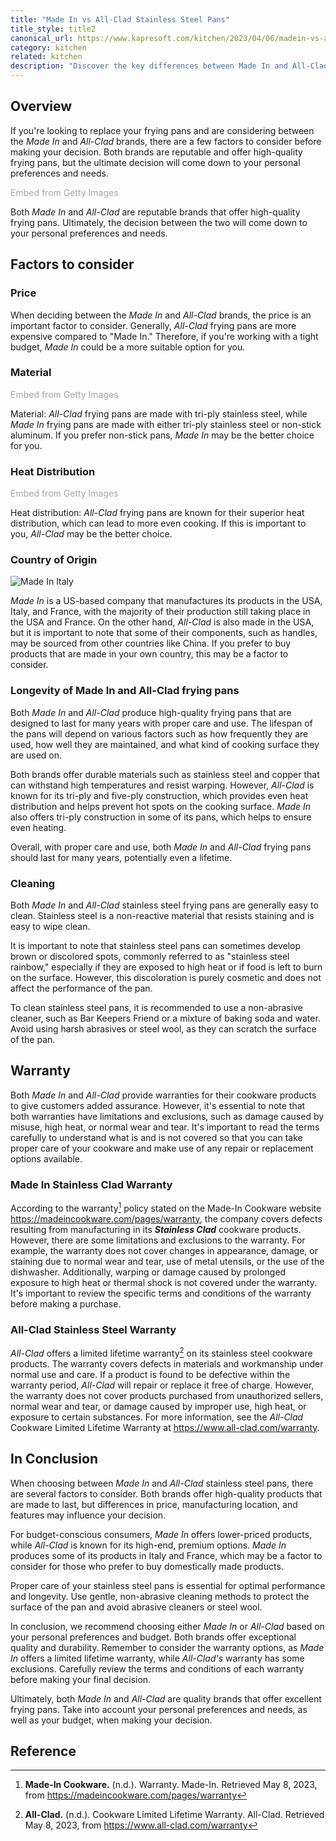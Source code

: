 ```yaml
---
title: "Made In vs All-Clad Stainless Steel Pans"
title_style: title2
canonical_url: https://www.kapresoft.com/kitchen/2023/04/06/madein-vs-allclad-stainless-steel-pans.html
category: kitchen
related: kitchen
description: "Discover the key differences between Made In and All-Clad stainless steel pans to help you choose the best option for your cooking needs."
---
```


## Overview

If you're looking to replace your frying pans and are considering between the _Made In_ and _All-Clad_ brands, there are a few factors to consider before making your decision. Both brands are reputable and offer high-quality frying pans, but the ultimate decision will come down to your personal preferences and needs.<!--excerpt-->

<a id='Nz_EaY9AS1d7VepoUeA6iA' class='gie-single' href='http://www.gettyimages.com/detail/140848607' target='_blank' style='color:#a7a7a7;text-decoration:none;font-weight:normal !important;border:none;display:inline-block;'>Embed from Getty Images</a><script>window.gie=window.gie||function(c){(gie.q=gie.q||[]).push(c)};gie(function(){gie.widgets.load({id:'Nz_EaY9AS1d7VepoUeA6iA',sig:'iopSJxOsG4v_TM_hQKKxSea6mhB3kqagy8yiXmpL2q0=',w:'629px',h:'272px',items:'140848607',caption: true ,tld:'com',is360: false })});</script><script src='//embed-cdn.gettyimages.com/widgets.js' charset='utf-8' async></script>

Both _Made In_ and _All-Clad_ are reputable brands that offer high-quality frying pans. Ultimately, the decision between the two will come down to your personal preferences and needs.

## Factors to consider

### Price

When deciding between the _Made In_ and _All-Clad_ brands, the price is an important factor to consider. Generally, _All-Clad_ frying pans are more expensive compared to "Made In." Therefore, if you're working with a tight budget, _Made In_ could be a more suitable option for you.


### Material

<a id='-o6z6EWnRRRqv6Yk9blPew' class='gie-single' href='http://www.gettyimages.com/detail/1216663961' target='_blank' style='color:#a7a7a7;text-decoration:none;font-weight:normal !important;border:none;display:inline-block;'>Embed from Getty Images</a><script>window.gie=window.gie||function(c){(gie.q=gie.q||[]).push(c)};gie(function(){gie.widgets.load({id:'-o6z6EWnRRRqv6Yk9blPew',sig:'aWKY-7EXhf5sFf_ZKGFIja1L6fkZOGh5y43TdzV-G7I=',w:'239px',h:'179px',items:'1216663961',caption: true ,tld:'com',is360: false })});</script><script src='//embed-cdn.gettyimages.com/widgets.js' charset='utf-8' async></script>

Material: _All-Clad_ frying pans are made with tri-ply stainless steel, while _Made In_ frying pans are made with either tri-ply stainless steel or non-stick aluminum. If you prefer non-stick pans, _Made In_ may be the better choice for you.

### Heat Distribution

<a id='8wTtZVR0QVlpd9Jhhbjcuw' class='gie-single' href='http://www.gettyimages.com/detail/171222493' target='_blank' style='color:#a7a7a7;text-decoration:none;font-weight:normal !important;border:none;display:inline-block;'>Embed from Getty Images</a><script>window.gie=window.gie||function(c){(gie.q=gie.q||[]).push(c)};gie(function(){gie.widgets.load({id:'8wTtZVR0QVlpd9Jhhbjcuw',sig:'4xqQF5sSh8NUUofj9crdMiASIfdtS_h8Gck7V9DOIH8=',w:'254px',h:'169px',items:'171222493',caption: true ,tld:'com',is360: false })});</script><script src='//embed-cdn.gettyimages.com/widgets.js' charset='utf-8' async></script>

Heat distribution: _All-Clad_ frying pans are known for their superior heat distribution, which can lead to more even cooking. If this is important to you, _All-Clad_ may be the better choice.

### Country of Origin

![Made In Italy](https://cdngh.kapresoft.com/img/madein-1-6f3248c.jpg "Made In Italy")

_Made In_ is a US-based company that manufactures its products in the USA, Italy, and France, with the majority of their production still taking place in the USA and France. On the other hand, _All-Clad_ is also made in the USA, but it is important to note that some of their components, such as handles, may be sourced from other countries like China. If you prefer to buy products that are made in your own country, this may be a factor to consider.

### Longevity of Made In and All-Clad frying pans

Both _Made In_ and _All-Clad_ produce high-quality frying pans that are designed to last for many years with proper care and use. The lifespan of the pans will depend on various factors such as how frequently they are used, how well they are maintained, and what kind of cooking surface they are used on.

Both brands offer durable materials such as stainless steel and copper that can withstand high temperatures and resist warping. However, _All-Clad_ is known for its tri-ply and five-ply construction, which provides even heat distribution and helps prevent hot spots on the cooking surface. _Made In_ also offers tri-ply construction in some of its pans, which helps to ensure even heating.

Overall, with proper care and use, both _Made In_ and _All-Clad_ frying pans should last for many years, potentially even a lifetime.

### Cleaning

Both _Made In_ and _All-Clad_ stainless steel frying pans are generally easy to clean. Stainless steel is a non-reactive material that resists staining and is easy to wipe clean.

It is important to note that stainless steel pans can sometimes develop brown or discolored spots, commonly referred to as "stainless steel rainbow," especially if they are exposed to high heat or if food is left to burn on the surface. However, this discoloration is purely cosmetic and does not affect the performance of the pan.

To clean stainless steel pans, it is recommended to use a non-abrasive cleaner, such as Bar Keepers Friend or a mixture of baking soda and water. Avoid using harsh abrasives or steel wool, as they can scratch the surface of the pan.

## Warranty

Both _Made In_ and _All-Clad_ provide warranties for their cookware products to give customers added assurance. However, it's essential to note that both warranties have limitations and exclusions, such as damage caused by misuse, high heat, or normal wear and tear. It's important to read the terms carefully to understand what is and is not covered so that you can take proper care of your cookware and make use of any repair or replacement options available.

### Made In Stainless Clad Warranty

According to the warranty[^1] policy stated on the Made-In Cookware website <https://madeincookware.com/pages/warranty>,  the company covers defects resulting from manufacturing in its **_Stainless Clad_** cookware products. However, there are some limitations and exclusions to the warranty. For example, the warranty does not cover changes in appearance, damage, or staining due to normal wear and tear, use of metal utensils, or the use of the dishwasher. Additionally, warping or damage caused by prolonged exposure to high heat or thermal shock is not covered under the warranty. It's important to review the specific terms and conditions of the warranty before making a purchase.

### All-Clad Stainless Steel Warranty

_All-Clad_ offers a limited lifetime warranty[^2] on its stainless steel cookware products. The warranty covers defects in materials and workmanship under normal use and care. If a product is found to be defective within the warranty period, _All-Clad_ will repair or replace it free of charge. However, the warranty does not cover products purchased from unauthorized sellers, normal wear and tear, or damage caused by improper use, high heat, or exposure to certain substances. For more information, see the _All-Clad_ Cookware Limited Lifetime Warranty at <https://www.all-clad.com/warranty>.

## In Conclusion

When choosing between _Made In_ and _All-Clad_ stainless steel pans, there are several factors to consider. Both brands offer high-quality products that are made to last, but differences in price, manufacturing location, and features may influence your decision.

For budget-conscious consumers, _Made In_ offers lower-priced products, while _All-Clad_ is known for its high-end, premium options. _Made In_ produces some of its products in Italy and France, which may be a factor to consider for those who prefer to buy domestically made products.

Proper care of your stainless steel pans is essential for optimal performance and longevity. Use gentle, non-abrasive cleaning methods to protect the surface of the pan and avoid abrasive cleaners or steel wool.

In conclusion, we recommend choosing either _Made In_ or _All-Clad_ based on your personal preferences and budget. Both brands offer exceptional quality and durability. Remember to consider the warranty options, as _Made In_ offers a limited lifetime warranty, while _All-Clad's_ warranty has some exclusions. Carefully review the terms and conditions of each warranty before making your final decision.

Ultimately, both _Made In_ and _All-Clad_ are quality brands that offer excellent frying pans. Take into account your personal preferences and needs, as well as your budget, when making your decision.

## Reference

[^1]: **Made-In Cookware.** (n.d.). Warranty. Made-In. Retrieved May 8, 2023, from <https://madeincookware.com/pages/warranty>

[^2]:  **All-Clad.** (n.d.). Cookware Limited Lifetime Warranty. All-Clad. Retrieved May 8, 2023, from <https://www.all-clad.com/warranty>
